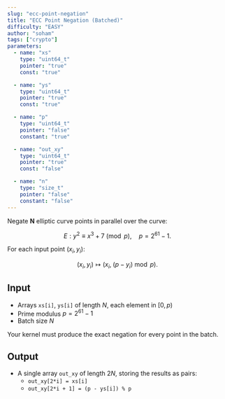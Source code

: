 ```yaml
---
slug: "ecc-point-negation"
title: "ECC Point Negation (Batched)"
difficulty: "EASY"
author: "soham"
tags: ["crypto"]
parameters:
  - name: "xs"
    type: "uint64_t"
    pointer: "true"
    const: "true"

  - name: "ys"
    type: "uint64_t"
    pointer: "true"
    const: "true"

  - name: "p"
    type: "uint64_t"
    pointer: "false"
    constant: "true"

  - name: "out_xy"
    type: "uint64_t"
    pointer: "true"
    const: "false"

  - name: "n"
    type: "size_t"
    pointer: "false"
    constant: "false"
---
```


Negate **N** elliptic curve points in parallel over the curve:

$$
E: y^2 \equiv x^3 + 7 \pmod{p}, \quad p = 2^{61} - 1.
$$

For each input point $(x_i, y_i)$:

$$
(x_i, y_i) \mapsto (x_i,\; (p - y_i) \bmod p).
$$


## Input

- Arrays `xs[i]`, `ys[i]` of length $N$, each element in $[0, p)$
- Prime modulus $p = 2^{61} - 1$
- Batch size $N$

Your kernel must produce the exact negation for every point in the batch.

## Output

- A single array `out_xy` of length $2N$, storing the results as pairs:
  - `out_xy[2*i] = xs[i]`
  - `out_xy[2*i + 1] = (p - ys[i]) % p`
